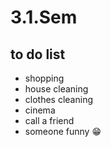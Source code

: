 # 3.1.Sem

## to do list 
* shopping 
* house cleaning 
* clothes cleaning 
* cinema 
* call a friend
 * someone funny :grin:
